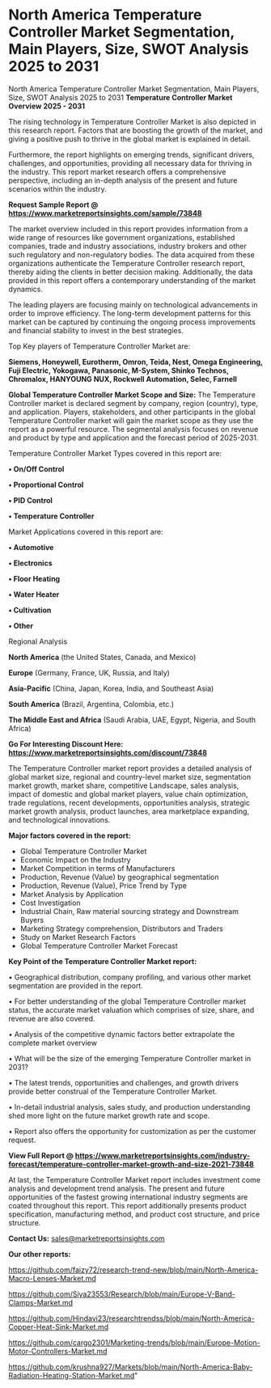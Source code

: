 # North America Temperature Controller Market Segmentation, Main Players, Size, SWOT Analysis 2025 to 2031
North America Temperature Controller Market Segmentation, Main Players, Size, SWOT Analysis 2025 to 2031
<Strong> Temperature Controller Market Overview 2025 - 2031</strong>

The rising technology in Temperature Controller Market is also depicted in this research report. Factors that are boosting the growth of the market, and giving a positive push to thrive in the global market is explained in detail.

Furthermore, the report highlights on emerging trends, significant drivers, challenges, and opportunities, providing all necessary data for thriving in the industry. This report market research offers a comprehensive perspective, including an in-depth analysis of the present and future scenarios within the industry.

<strong>Request Sample Report @ <a href=https://www.marketreportsinsights.com/sample/73848>https://www.marketreportsinsights.com/sample/73848</a></strong>

The market overview included in this report provides information from a wide range of resources like government organizations, established companies, trade and industry associations, industry brokers and other such regulatory and non-regulatory bodies. The data acquired from these organizations authenticate the Temperature Controller research report, thereby aiding the clients in better decision making. Additionally, the data provided in this report offers a contemporary understanding of the market dynamics.

The leading players are focusing mainly on technological advancements in order to improve efficiency. The long-term development patterns for this market can be captured by continuing the ongoing process improvements and financial stability to invest in the best strategies.

Top Key players of Temperature Controller Market are:

<strong>Siemens, Honeywell, Eurotherm, Omron, Teida, Nest, Omega Engineering, Fuji Electric, Yokogawa, Panasonic, M-System, Shinko Technos, Chromalox, HANYOUNG NUX, Rockwell Automation, Selec, Farnell</strong>

<strong><b>Global Temperature Controller Market Scope and Size:</b></strong>
The Temperature Controller market is declared segment by company, region (country), type, and application. Players, stakeholders, and other participants in the global Temperature Controller market will gain the market scope as they use the report as a powerful resource. The segmental analysis focuses on revenue and product by type and application and the forecast period of 2025-2031.

Temperature Controller Market Types covered in this report are:

<strong>• On/Off Control

• Proportional Control

• PID Control

• Temperature Controller</strong>

Market Applications covered in this report are:

<strong>• Automotive

• Electronics

• Floor Heating

• Water Heater

• Cultivation

• Other</strong> 

Regional Analysis

<strong>North America</strong> (the United States, Canada, and Mexico)

<strong>Europe</strong> (Germany, France, UK, Russia, and Italy)

<strong>Asia-Pacific</strong> (China, Japan, Korea, India, and Southeast Asia)

<strong>South America</strong> (Brazil, Argentina, Colombia, etc.)

<strong>The Middle East and Africa</strong> (Saudi Arabia, UAE, Egypt, Nigeria, and South Africa)

<strong>Go For Interesting Discount Here: <a href=https://www.marketreportsinsights.com/discount/73848>https://www.marketreportsinsights.com/discount/73848</a></strong>

The Temperature Controller market report provides a detailed analysis of global market size, regional and country-level market size, segmentation market growth, market share, competitive Landscape, sales analysis, impact of domestic and global market players, value chain optimization, trade regulations, recent developments, opportunities analysis, strategic market growth analysis, product launches, area marketplace expanding, and technological innovations.

<strong><b>Major factors covered in the report:</b></strong>
<ul>
  <li>Global Temperature Controller Market </li>
  <li>Economic Impact on the Industry</li>
  <li>Market Competition in terms of Manufacturers</li>
  <li>Production, Revenue (Value) by geographical segmentation</li>
  <li>Production, Revenue (Value), Price Trend by Type</li>
  <li>Market Analysis by Application</li>
  <li>Cost Investigation</li>
  <li>Industrial Chain, Raw material sourcing strategy and Downstream Buyers</li>
  <li>Marketing Strategy comprehension, Distributors and Traders</li>
  <li>Study on Market Research Factors</li>
  <li>Global Temperature Controller Market Forecast</li>
</ul>

<strong><b>Key Point of the Temperature Controller Market report:</b></strong>

• Geographical distribution, company profiling, and various other market segmentation are provided in the report.

• For better understanding of the global Temperature Controller market status, the accurate market valuation which comprises of size, share, and revenue are also covered.

• Analysis of the competitive dynamic factors better extrapolate the complete market overview

• What will be the size of the emerging Temperature Controller market in 2031?

• The latest trends, opportunities and challenges, and growth drivers provide better construal of the Temperature Controller Market.

• In-detail industrial analysis, sales study, and production understanding shed more light on the future market growth rate and scope.

• Report also offers the opportunity for customization as per the customer request.

<strong><b>View Full Report @ <a href=https://www.marketreportsinsights.com/industry-forecast/temperature-controller-market-growth-and-size-2021-73848>https://www.marketreportsinsights.com/industry-forecast/temperature-controller-market-growth-and-size-2021-73848</a></b></strong>


At last, the Temperature Controller Market report includes investment come analysis and development trend analysis. The present and future opportunities of the fastest growing international industry segments are coated throughout this report. This report additionally presents product specification, manufacturing method, and product cost structure, and price structure.

<strong>Contact Us:</strong>
sales@marketreportsinsights.com

<strong>Our other reports:</strong>

<a href=https://github.com/faizy72/research-trend-new/blob/main/North-America-Macro-Lenses-Market.md>https://github.com/faizy72/research-trend-new/blob/main/North-America-Macro-Lenses-Market.md</a>

<a href=https://github.com/Siya23553/Research/blob/main/Europe-V-Band-Clamps-Market.md>https://github.com/Siya23553/Research/blob/main/Europe-V-Band-Clamps-Market.md</a>

<a href=https://github.com/Hindavi23/researchtrendss/blob/main/North-America-Copper-Heat-Sink-Market.md>https://github.com/Hindavi23/researchtrendss/blob/main/North-America-Copper-Heat-Sink-Market.md</a>

<a href=https://github.com/cargo2301/Marketing-trends/blob/main/Europe-Motion-Motor-Controllers-Market.md>https://github.com/cargo2301/Marketing-trends/blob/main/Europe-Motion-Motor-Controllers-Market.md</a>

<a href=https://github.com/krushna927/Markets/blob/main/North-America-Baby-Radiation-Heating-Station-Market.md>https://github.com/krushna927/Markets/blob/main/North-America-Baby-Radiation-Heating-Station-Market.md</a>"
